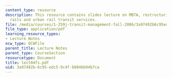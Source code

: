 ```yaml
---
content_type: resource
description: This resource contains slides lecture on MBTA, restructuring of commuter
  rails and urban rail transit services.
file: /media/courses/1-259j-transit-management-fall-2006/3a97492b6c95edc59c4fb0846b94b7ca_lect04fs.pdf
file_type: application/pdf
learning_resource_types:
- Lecture Notes
ocw_type: OCWFile
parent_title: Lecture Notes
parent_type: CourseSection
resourcetype: Document
title: lect04fs.pdf
uid: 3a97492b-6c95-edc5-9c4f-b0846b94b7ca
---
```

